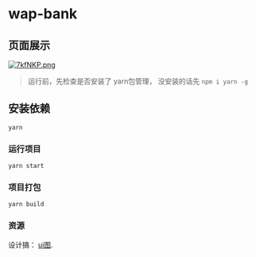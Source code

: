 # wap-bank

## 页面展示
[![7kfNKP.png](https://s4.ax1x.com/2022/01/09/7kfNKP.png)](https://imgtu.com/i/7kfNKP)

> 运行前，先检查是否安装了 yarn包管理， 没安装的话先 `npm i yarn -g`
## 安装依赖
```
yarn
```

### 运行项目
```
yarn start
```

### 项目打包
```
yarn build
```


### 资源
设计搞： [ui图](https://codesign.qq.com/s/2bzpZvJ4qXZkAaV).


